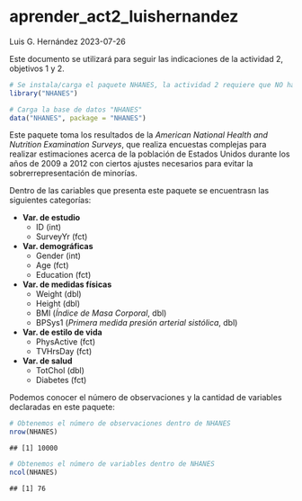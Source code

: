 aprender_act2_luishernandez
================
Luis G. Hernández
2023-07-26

Este documento se utilizará para seguir las indicaciones de la actividad
2, objetivos 1 y 2.

``` r
# Se instala/carga el paquete NHANES, la actividad 2 requiere que NO haya comandos "install.packages"
library("NHANES")

# Carga la base de datos "NHANES"
data("NHANES", package = "NHANES")
```

Este paquete toma los resultados de la *American National Health and
Nutrition Examination Surveys*, que realiza encuestas complejas para
realizar estimaciones acerca de la población de Estados Unidos durante
los años de 2009 a 2012 con ciertos ajustes necesarios para evitar la
sobrerrepresentación de minorías.

Dentro de las cariables que presenta este paquete se encuentrasn las
siguientes categorías:

- **Var. de estudio**
  - ID (int)
  - SurveyYr (fct)
- **Var. demográficas**
  - Gender (int)
  - Age (fct)
  - Education (fct)
- **Var. de medidas físicas**
  - Weight (dbl)
  - Height (dbl)
  - BMI (*Índice de Masa Corporal*, dbl)
  - BPSys1 (*Primera medida presión arterial sistólica*, dbl)
- **Var. de estilo de vida**
  - PhysActive (fct)
  - TVHrsDay (fct)
- **Var. de salud**
  - TotChol (dbl)
  - Diabetes (fct)

Podemos conocer el número de observaciones y la cantidad de variables
declaradas en este paquete:

``` r
# Obtenemos el número de observaciones dentro de NHANES
nrow(NHANES)
```

    ## [1] 10000

``` r
# Obtenemos el número de variables dentro de NHANES
ncol(NHANES)
```

    ## [1] 76
